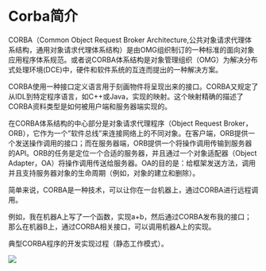 # Corba简介

CORBA（Common Object Request Broker Architecture,公共对象请求代理体系结构，通用对象请求代理体系结构）是由OMG组织制订的一种标准的面向对象应用程序体系规范。或者说CORBA体系结构是对象管理组织（OMG）为解决分布式处理环境\(DCE\)中，硬件和软件系统的互连而提出的一种解决方案。

CORBA使用一种接口定义语言用于刻画物件将呈现出来的接口。CORBA又规定了从IDL到特定程序语言，如C++或Java，实现的映射。这个映射精确的描述了CORBA资料类型是如何被用户端和服务器端实现的。

在CORBA体系结构的中心部分是对象请求代理程序（Object Request Broker，ORB），它作为一个”软件总线”来连接网络上的不同对象。在客户端，ORB提供一个发送操作调用的接口；而在服务器端，ORB提供一个将操作调用传输到服务器的API。ORB的任务是定位一个合适的服务器，并且通过一个对象适配器（Object Adapter，OA）将操作调用传送给服务器。OA的目的是：给框架发送方法，调用并且支持服务器对象的生命周期（例如，对象的建立和删除）。

简单来说，CORBA是一种技术，可以让你在一台机器上，通过CORBA进行远程调用。

例如，我在机器A上写了一个函数，实现a+b，然后通过CORBA发布我的接口；那么在机器B上，通过CORBA相关接口，可以调用机器A上的实现。

典型CORBA程序的开发实现过程（静态工作模式）。

![](file:///C:\Users\13119\AppData\Local\Temp\ksohtml12588\wps1.jpg)

